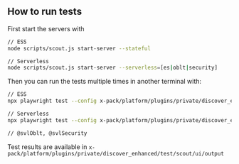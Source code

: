 ## How to run tests

First start the servers with

```bash
// ESS
node scripts/scout.js start-server --stateful

// Serverless
node scripts/scout.js start-server --serverless=[es|oblt|security]
```

Then you can run the tests multiple times in another terminal with:

```bash
// ESS
npx playwright test --config x-pack/platform/plugins/private/discover_enhanced/test/scout/ui/playwright.config.ts --project local --grep @ess

// Serverless
npx playwright test --config x-pack/platform/plugins/private/discover_enhanced/test/scout/ui/playwright.config.ts --project local --grep @svlSearch

// @svlOblt, @svlSecurity
```

Test results are available in `x-pack/platform/plugins/private/discover_enhanced/test/scout/ui/output`
